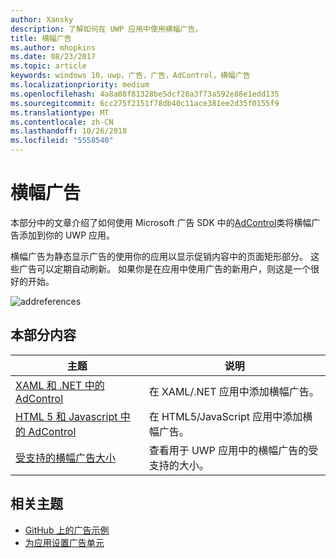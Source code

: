 ```yaml
---
author: Xansky
description: 了解如何在 UWP 应用中使用横幅广告。
title: 横幅广告
ms.author: mhopkins
ms.date: 08/23/2017
ms.topic: article
keywords: windows 10，uwp，广告，广告，AdControl，横幅广告
ms.localizationpriority: medium
ms.openlocfilehash: 4a8a08f81328be5dcf28a3f73a592e88e1edd135
ms.sourcegitcommit: 6cc275f2151f78db40c11ace381ee2d35f0155f9
ms.translationtype: MT
ms.contentlocale: zh-CN
ms.lasthandoff: 10/26/2018
ms.locfileid: "5558540"
---
```

# <a name="banner-ads"></a>横幅广告

本部分中的文章介绍了如何使用 Microsoft 广告 SDK 中的[AdControl](https://docs.microsoft.com/uwp/api/microsoft.advertising.winrt.ui.adcontrol)类将横幅广告添加到你的 UWP 应用。

横幅广告为静态显示广告的使用你的应用以显示促销内容中的页面矩形部分。 这些广告可以定期自动刷新。 如果你是在应用中使用广告的新用户，则这是一个很好的开始。

![addreferences](images/banner-ad.png)

## <a name="in-this-section"></a>本部分内容

|  主题    | 说明 |               
|----------|-------|
| [XAML 和 .NET 中的 AdControl](adcontrol-in-xaml-and--net.md)     | 在 XAML/.NET 应用中添加横幅广告。        |
| [HTML 5 和 Javascript 中的 AdControl](adcontrol-in-html-5-and-javascript.md)     | 在 HTML5/JavaScript 应用中添加横幅广告。        |
| [受支持的横幅广告大小](supported-ad-sizes-for-banner-ads.md)    |  查看用于 UWP 应用中的横幅广告的受支持的大小。        |


## <a name="related-topics"></a>相关主题

* [GitHub 上的广告示例](http://aka.ms/githubads)
* [为应用设置广告单元](set-up-ad-units-in-your-app.md)
